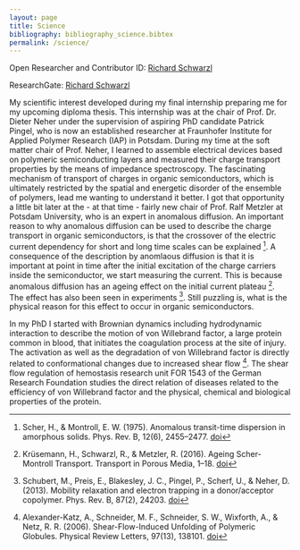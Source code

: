 ```yaml
---
layout: page
title: Science
bibliography: bibliography_science.bibtex
permalink: /science/
---
```


Open Researcher and Contributor ID: [Richard Schwarzl](http://orcid.org/0000-0003-0894-8552 "Richard Schwarzl")

ResearchGate: [Richard Schwarzl](https://www.researchgate.net/profile/Richard_Schwarzl "Richard Schwarzl")

My scientific interest developed during my final internship preparing me for my upcoming diploma thesis. This internship was at the chair of Prof. Dr. Dieter Neher under the supervision of aspiring PhD candidate Patrick Pingel, who is now an established researcher at Fraunhofer Institute for Applied Polymer Research (IAP) in Potsdam. During my time at the soft matter chair of Prof. Neher, I learned to assemble electrical devices based on polymeric semiconducting layers and measured their charge transport properties by the means of impedance spectroscopy. The fascinating mechanism of transport of charges in organic semiconductors, which is ultimately restricted by the spatial and energetic disorder of the ensemble of polymers, lead me wanting to understand it better. I got that opportunity a little bit later at the - at that time - fairly new chair of Prof. Ralf Metzler at Potsdam University, who is an expert in anomalous diffusion. An important reason to why anomalous diffusion can be used to describe the charge transport in organic semiconductors, is that the crossover of the electric current dependency for short and long time scales can be explained [^1]. A consequence of the description by anomlaous diffusion is that it is important at point in time after the initial excitation of the charge carriers inside the semiconductor, we start measuring the current. This is because anomalous diffusion has an ageing effect on the initial current plateau [^2]. The effect has also been seen in experiments [^3]. Still puzzling is, what is the physical reason for this effect to occur in organic semiconductors.

In my PhD I started with Brownian dynamics including hydrodynamic interaction to describe the motion of von Willebrand factor, a large protein common in blood, that initiates the coagulation process at the site of injury. The activation as well as the degradation of von Willebrand factor is directly related to conformational changes due to increased shear flow [^4]. The shear flow regulation of hemostasis research unit FOR 1543 of the German Research Foundation studies the direct relation of diseases related to the efficiency of von Willebrand factor and the physical, chemical and biological properties of the protein.

[^1]: Scher, H., & Montroll, E. W. (1975). Anomalous transit-time dispersion in amorphous solids. Phys. Rev. B, 12(6), 2455–2477. [doi](http://doi.org/10.1103/PhysRevB.12.2455)
[^2]: Krüsemann, H., Schwarzl, R., & Metzler, R. (2016). Ageing Scher-Montroll Transport. Transport in Porous Media, 1–18. [doi](http://doi.org/10.1007/s11242-016-0686-y)
[^3]: Schubert, M., Preis, E., Blakesley, J. C., Pingel, P., Scherf, U., & Neher, D. (2013). Mobility relaxation and electron trapping in a donor/acceptor copolymer. Phys. Rev. B, 87(2), 24203. [doi](http://doi.org/10.1103/PhysRevB.87.024203)
[^4]: Alexander-Katz, A., Schneider, M. F., Schneider, S. W., Wixforth, A., & Netz, R. R. (2006). Shear-Flow-Induced Unfolding of Polymeric Globules. Physical Review Letters, 97(13), 138101. [doi](http://doi.org/10.1103/PhysRevLett.97.138101)
